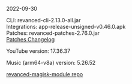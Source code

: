 2022-09-30
  
CLI: revanced-cli-2.13.0-all.jar  
Integrations: app-release-unsigned-v0.46.0.apk  
Patches: revanced-patches-2.76.0.jar  
[Patches Changelog](https://github.com/revanced/revanced-patches/releases/tag/v2.76.0)  

YouTube version: 17.36.37  

Music (arm64-v8a) version: 5.26.52  

[revanced-magisk-module repo](https://github.com/j-hc/revanced-magisk-module)
